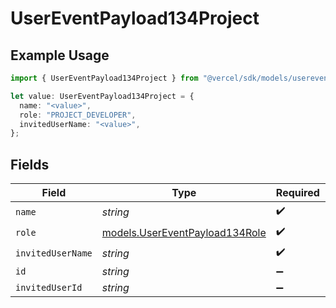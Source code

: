 # UserEventPayload134Project

## Example Usage

```typescript
import { UserEventPayload134Project } from "@vercel/sdk/models/userevent.js";

let value: UserEventPayload134Project = {
  name: "<value>",
  role: "PROJECT_DEVELOPER",
  invitedUserName: "<value>",
};
```

## Fields

| Field                                                                  | Type                                                                   | Required                                                               | Description                                                            |
| ---------------------------------------------------------------------- | ---------------------------------------------------------------------- | ---------------------------------------------------------------------- | ---------------------------------------------------------------------- |
| `name`                                                                 | *string*                                                               | :heavy_check_mark:                                                     | N/A                                                                    |
| `role`                                                                 | [models.UserEventPayload134Role](../models/usereventpayload134role.md) | :heavy_check_mark:                                                     | N/A                                                                    |
| `invitedUserName`                                                      | *string*                                                               | :heavy_check_mark:                                                     | N/A                                                                    |
| `id`                                                                   | *string*                                                               | :heavy_minus_sign:                                                     | N/A                                                                    |
| `invitedUserId`                                                        | *string*                                                               | :heavy_minus_sign:                                                     | N/A                                                                    |